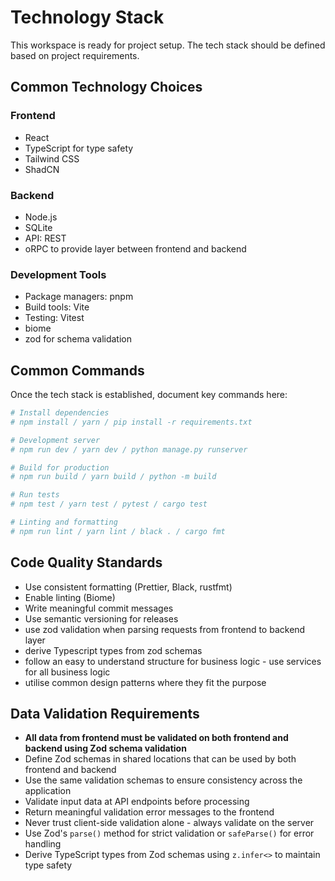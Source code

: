 # Technology Stack

This workspace is ready for project setup. The tech stack should be defined based on project requirements.

## Common Technology Choices

### Frontend
- React
- TypeScript for type safety
- Tailwind CSS
- ShadCN

### Backend
- Node.js
- SQLite
- API: REST 
- oRPC to provide layer between frontend and backend

### Development Tools
- Package managers: pnpm
- Build tools: Vite
- Testing: Vitest
- biome
- zod for schema validation

## Common Commands

Once the tech stack is established, document key commands here:

```bash
# Install dependencies
# npm install / yarn / pip install -r requirements.txt

# Development server
# npm run dev / yarn dev / python manage.py runserver

# Build for production
# npm run build / yarn build / python -m build

# Run tests
# npm test / yarn test / pytest / cargo test

# Linting and formatting
# npm run lint / yarn lint / black . / cargo fmt
```

## Code Quality Standards
- Use consistent formatting (Prettier, Black, rustfmt)
- Enable linting (Biome)
- Write meaningful commit messages
- Use semantic versioning for releases
- use zod validation when parsing requests from frontend to backend layer
- derive Typescript types from zod schemas
- follow an easy to understand structure for business logic - use services for all business logic
- utilise common design patterns where they fit the purpose

## Data Validation Requirements
- **All data from frontend must be validated on both frontend and backend using Zod schema validation**
- Define Zod schemas in shared locations that can be used by both frontend and backend
- Use the same validation schemas to ensure consistency across the application
- Validate input data at API endpoints before processing
- Return meaningful validation error messages to the frontend
- Never trust client-side validation alone - always validate on the server
- Use Zod's `parse()` method for strict validation or `safeParse()` for error handling
- Derive TypeScript types from Zod schemas using `z.infer<>` to maintain type safety